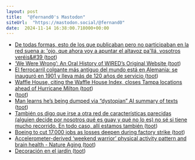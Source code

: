 ```yaml
---
layout: post
title:  "@fernand0's Mastodon"
siteUrl:  "https://mastodon.social/@fernand0"
date:  2024-11-14 16:38:00.718000+00:00
---
```

*  [De todas formas, esto de los que publicaban pero no participaban en la red suena a: &#39;ojo, que ahora voy a apuntar el altavoz pa&#39;llá, vosotros veréis&#39 ](https://mastodon.social/@fernand0/113482287069008918) ([toot](https://mastodon.social/@fernand0/113482287069008918))
*  [‘We Were Wrong’: An Oral History of WIRED’s Original Website ](https://www.wired.com/story/we-were-wrong-oral-history-hotwired) ([toot](https://mastodon.social/@fernand0/113482209300526441))
*  [El ferrocarril colgante más antiguo del mundo está en Alemania: se inauguró en 1901 y lleva más de 120 años de servicio ](https://www.xataka.com/transporte/ferrocarril-colgante-antiguo-mundo-esta-alemania-se-inauguro-1901-lleva-120-anos-servici) ([toot](https://mastodon.social/@fernand0/113481910864432202))
*  [Waffle House, citing the Waffle House Index, closes Tampa locations ahead of Hurricane Milton ](https://www.cbsnews.com/news/hurricane-milton-waffle-house-index-tampa-locations-closed) ([toot](https://mastodon.social/@fernand0/113481303317878346))
*  [ ](https://mastodon.eus/@luistxo) ([toot](https://mastodon.social/@fernand0/113481144760010848))
*  [Man learns he’s being dumped via “dystopian” AI summary of texts ](https://arstechnica.com/ai/2024/10/man-learns-hes-being-dumped-via-dystopian-ai-summary-of-texts) ([toot](https://mastodon.social/@fernand0/113481008645996827))
*  [También os digo que irse a otra red de características parecidas (alguien decide por nosotros qué es guay y qué no lo es) no sé si tiene mucho recorrido. En todo caso, allí estamos también ](https://mastodon.social/@fernand0/113480912739535308) ([toot](https://mastodon.social/@fernand0/113480912739535308))
*  [Boeing to cut 17,000 jobs as losses deepen during factory strike ](https://www.cnbc.com/2024/10/11/boeing-layoffs-factory-strike.htm) ([toot](https://mastodon.social/@fernand0/113480731948624028))
*  [Accelerometer-derived ‘weekend warrior’ physical activity pattern and brain health - Nature Aging ](https://www.nature.com/articles/s43587-024-00688-) ([toot](https://mastodon.social/@fernand0/113480604919114343))
*  [Decoración en el jardín ](https://www.flickr.com/photos/fernand0/54123211885) ([toot](https://mastodon.social/@fernand0/113480514397286185))
